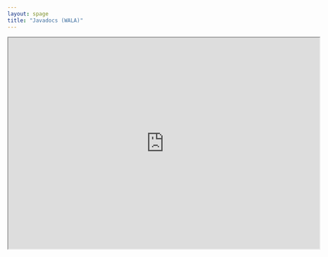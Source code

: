 ```yaml
---
layout: spage
title: "Javadocs (WALA)"
---
```

<style>
    #myFrame { width:140%; height:5in; align:left; }
</style>

<iframe src="https://wala.github.io/javadoc" id="myFrame"/>

